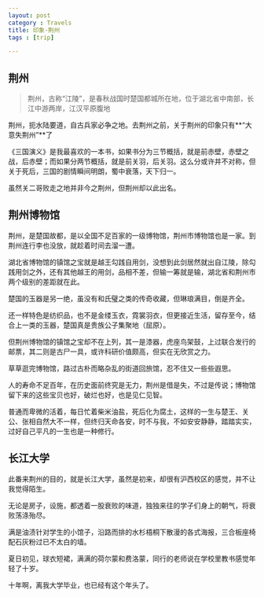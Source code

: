 ```yaml
---
layout: post
category : Travels
title: 印象-荆州
tags : [trip]

---
```


## 荆州 ##

> 荆州，古称“江陵”，是春秋战国时楚国都城所在地，位于湖北省中南部，长江中游两岸，江汉平原腹地

荆州，扼水陆要道，自古兵家必争之地。去荆州之前，关于荆州的印象只有**“大意失荆州”**了

《三国演义》是我最喜欢的一本书，如果书分为三节概括，就是前赤壁，赤壁之战，后赤壁；而如果分两节概括，就是前关羽，后关羽。这么分或许并不对称，但关于死后，三国的剧情瞬间明朗，蜀中衰落，天下归一。

虽然关二哥败走之地并非今之荆州，但荆州却以此出名。



## 荆州博物馆 ##

荆州，是楚国故都，是以全国不足百家的一级博物馆，荆州市博物馆也是一家。到荆州连行李也没放，就趁着时间去溜一遭。

湖北省博物馆的镇馆之宝就是越王勾践自用剑，没想到此剑居然就出自江陵，除勾践用剑之外，还有其他越王的用剑，品相不差，但输一筹就是输，湖北省和荆州市两个级别的差距就在此。

楚国的玉器是另一绝，虽没有和氏璧之类的传奇收藏，但琳琅满目，倒是齐全。

还一样特色是纺织品，也不是金缕玉衣，霓裳羽衣，但更接近生活，留存至今，结合上一类的玉器，楚国真是贵族公子集聚地（屈原）。

但荆州博物馆的镇馆之宝却不在上列，其一是漆器，虎座鸟架鼓，上过联合发行的邮票，其二则是古尸一具，或许科研价值颇高，但实在无欣赏之力。

草草逛完博物馆，路过古朴而略杂乱的街道回旅馆，忍不住又一些些遐思。

人的寿命不足百年，在历史面前终究是无力，荆州是借是失，不过是传说；博物馆留下来的这些宝贝也好，破烂也好，也是见仁见智。

普通而卑微的活着，每日忙着柴米油盐，死后化为腐土，这样的一生与楚王、关公、张相自然大不一样，但终归天命各安，时不与我，不如安安静静，踏踏实实，过好自己平凡的一生也是一种修行。



## 长江大学 ##

此番来荆州的目的，就是长江大学，虽然是初来，却很有沪西校区的感觉，并不让我觉得陌生。

无论是房子，设施，都透着一股衰败的味道，独独来往的学子们身上的朝气，将衰败荡涤殆尽。

满是油渍针对学生的小馆子，沿路而排的水杉梧桐下散漫的各式海报，三合板座椅配石灰粉过已不太白的墙。

夏日初见，球衣短裙，满满的荷尔蒙和费洛蒙，同行的老师说在学校里教书感觉年轻了十岁。

十年啊，离我大学毕业，也已经有这个年头了。






